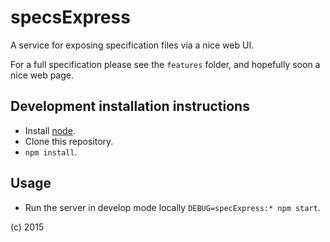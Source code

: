 # specsExpress
A service for exposing specification files via a nice web UI.

For a full specification please see the `features` folder, and hopefully soon a nice web page.

## Development installation instructions

* Install [node](https://nodejs.org/).
* Clone this repository.
* `npm install`.

## Usage

* Run the server in develop mode locally `DEBUG=specExpress:* npm start`.

(c) 2015

